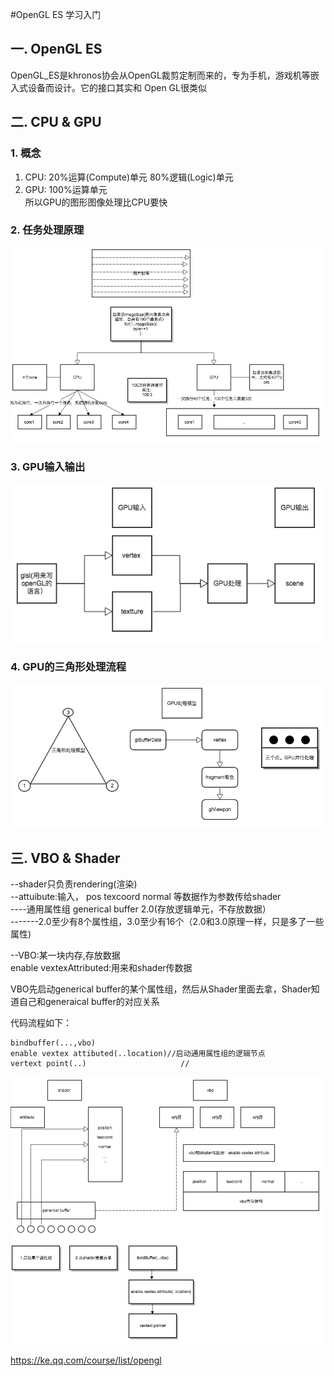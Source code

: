 #OpenGL ES 学习入门

## 一. OpenGL ES

OpenGL_ES是khronos协会从OpenGL裁剪定制而来的，专为手机，游戏机等嵌入式设备而设计。它的接口其实和 Open GL很类似

## 二. CPU & GPU
### 1. 概念
1. CPU: 20%运算(Compute)单元 80%逻辑(Logic)单元  
2. GPU: 100%运算单元  
所以GPU的图形图像处理比CPU要快

### 2. 任务处理原理
![](Images/CPU&GPU.png)  

### 3. GPU输入输出
![](Images/GPU输入输出.png)  

### 4. GPU的三角形处理流程
![](Images/GPU的三角形处理模型.png)  

## 三. VBO & Shader
--shader只负责rendering(渲染)  
--attuibute:输入， pos texcoord normal 等数据作为参数传给shader    
----通用属性组 generical buffer 2.0(存放逻辑单元，不存放数据）  
-------2.0至少有8个属性组，3.0至少有16个（2.0和3.0原理一样，只是多了一些属性)

--VBO:某一块内存,存放数据  
enable vextexAttributed:用来和shader传数据  

VBO先启动generical buffer的某个属性组，然后从Shader里面去拿，Shader知道自己和generaical buffer的对应关系  

代码流程如下：  

```objc
bindbuffer(...,vbo)
enable vextex attibuted(..location)//启动通用属性组的逻辑节点
vertext point(..)					  //

```  

![](Images/VBO.png)  


https://ke.qq.com/course/list/opengl